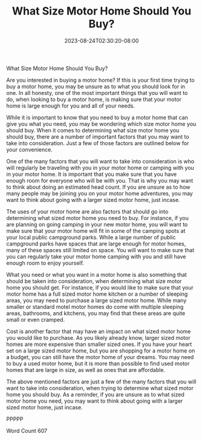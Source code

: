 ﻿---
title: "What Size Motor Home Should You Buy?"
date: 2023-08-24T02:30:20-08:00
description: "TXT Tips for Web Success"
featured_image: "/images/TXT.jpg"
tags: ["TXT"]
---

What Size Motor Home Should You Buy?

Are you interested in buying a motor home?  If this is your first time trying to buy a motor home, you may be unsure as to what you should look for in one.  In all honesty, one of the most important things that you will want to do, when looking to buy a motor home, is making sure that your motor home is large enough for you and all of your needs.  

While it is important to know that you need to buy a motor home that can give you what you need, you may be wondering which size motor home you should buy. When it comes to determining what size motor home you should buy, there are a number of important factors that you may want to take into consideration.  Just a few of those factors are outlined below for your convenience.

One of the many factors that you will want to take into consideration is who will regularly be traveling with you in your motor home or camping with you in your motor home.  It is important that you make sure that you have enough room for everyone who will be with you. That is why you may want to think about doing an estimated head count.  If you are unsure as to how many people may be joining you on your motor home adventures, you may want to think about going with a larger sized motor home, just incase.

The uses of your motor home are also factors that should go into determining what sized motor home you need to buy.  For instance, if you are planning on going camping in your new motor home, you will want to make sure that your motor home will fit in some of the camping spots at your local public campground parks. While a large number of public campground parks have spaces that are large enough for motor homes, many of these spaces still limited on space.  You will want to make sure that you can regularly take your motor home camping with you and still have enough room to enjoy yourself.

What you need or what you want in a motor home is also something that should be taken into consideration, when determining what size motor home you should get. For instance, if you would like to make sure that your motor home has a full sized motor home kitchen or a number of sleeping areas, you may need to purchase a large sized motor home. While many smaller or standard motel motor homes do come with multiple sleeping areas, bathrooms, and kitchens, you may find that these areas are quite small or even cramped.

Cost is another factor that may have an impact on what sized motor home you would like to purchase.  As you likely already know, larger sized motor homes are more expensive than smaller sized ones.  If you have your heart set on a large sized motor home, but you are shopping for a motor home on a budget, you can still have the motor home of your dreams.  You may need to buy a used motor home, but it is more than possible to find used motor homes that are large in size, as well as ones that are affordable.

The above mentioned factors are just a few of the many factors that you will want to take into consideration, when trying to determine what sized motor home you should buy.  As a reminder, if you are unsure as to what sized motor home you need, you may want to think about going with a larger sized motor home, just incase.

PPPPP

Word Count 607

